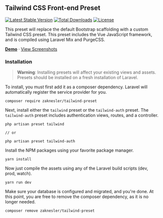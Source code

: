 ## Tailwind CSS Front-end Preset

[![Latest Stable Version](https://poser.pugx.org/zaknes/tailwind-preset/v/stable)](https://packagist.org/packages/zaknes/tailwind-preset)
[![Total Downloads](https://poser.pugx.org/zaknes/tailwind-preset/downloads)](https://packagist.org/packages/zaknes/tailwind-preset)
[![License](https://poser.pugx.org/zaknes/tailwind-preset/license)](https://packagist.org/packages/zaknes/tailwind-preset)

This preset will replace the default Bootstrap scaffolding with a custom Tailwind CSS preset. This preset includes the Vue JavaScript framework, and is compiled using Laravel Mix and PurgeCSS.

[**Demo**](https://preset.zaknesler.com) &middot; [View Screenshots](preview.md)

### Installation

> **Warning**: Installing presets will affect your existing views and assets. Presets should be installed on a fresh installation of Laravel.

To install, you must first add it as a composer dependency. Laravel will automatically register the service provider for you.

```
composer require zaknesler/tailwind-preset
```

Next, install either the `tailwind` preset or the `tailwind-auth` preset. The `tailwind-auth` preset includes authentication views, routes, and a controller.

```
php artisan preset tailwind

// or

php artisan preset tailwind-auth
```

Install the NPM packages using your favorite package manager.

```
yarn install
```

Now just compile the assets using any of the Laravel build scripts (dev, prod, watch).

```
yarn run dev
```

Make sure your database is configured and migrated, and you're done. At this point, you are free to remove the composer dependency, as it is no longer needed.

```
composer remove zaknesler/tailwind-preset
```

